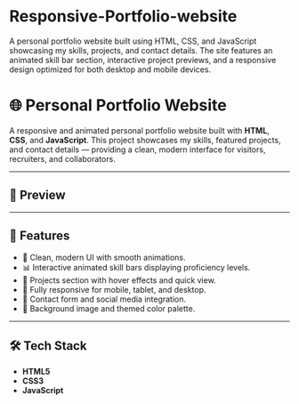 # Responsive-Portfolio-website
A personal portfolio website built using HTML, CSS, and JavaScript showcasing my skills, projects, and contact details. The site features an animated skill bar section, interactive project previews, and a responsive design optimized for both desktop and mobile devices. 
# 🌐 Personal Portfolio Website

A responsive and animated personal portfolio website built with **HTML**, **CSS**, and **JavaScript**. This project showcases my skills, featured projects, and contact details — providing a clean, modern interface for visitors, recruiters, and collaborators.

---

## 📸 Preview


---

## 🎨 Features

- 🌟 Clean, modern UI with smooth animations.
- 📊 Interactive animated skill bars displaying proficiency levels.
- 📁 Projects section with hover effects and quick view.
- 📱 Fully responsive for mobile, tablet, and desktop.
- 📧 Contact form and social media integration.
- 🌌 Background image and themed color palette.

---

## 🛠️ Tech Stack

- **HTML5**
- **CSS3**
- **JavaScript**
